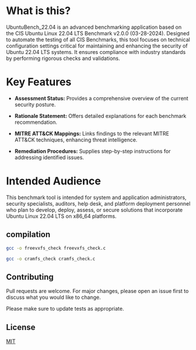 # What is this?

UbuntuBench_22.04 is an advanced benchmarking application based on the CIS Ubuntu Linux 22.04 LTS Benchmark v2.0.0 (03-28-2024). Designed to automate the testing of all CIS Benchmarks, this tool focuses on technical configuration settings critical for maintaining and enhancing the security of Ubuntu 22.04 LTS systems. It ensures compliance with industry standards by performing rigorous checks and validations.

# Key Features

- **Assessment Status:** Provides a comprehensive overview of the current security posture.

- **Rationale Statement:** Offers detailed explanations for each benchmark recommendation.

- **MITRE ATT&CK Mappings:** Links findings to the relevant MITRE ATT&CK techniques, enhancing threat intelligence.

- **Remediation Procedures:** Supplies step-by-step instructions for addressing identified issues.

# Intended Audience

This benchmark tool is intended for system and application administrators, security
specialists, auditors, help desk, and platform deployment personnel who plan to
develop, deploy, assess, or secure solutions that incorporate Ubuntu Linux 22.04 LTS
on x86_64 platforms.

## compilation

```bash
gcc -o freevxfs_check freevxfs_check.c
```

```bash
gcc -o cramfs_check cramfs_check.c
```

## Contributing

Pull requests are welcome. For major changes, please open an issue first
to discuss what you would like to change.

Please make sure to update tests as appropriate.

## License

[MIT](https://choosealicense.com/licenses/mit/)
